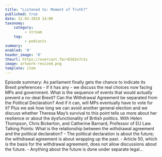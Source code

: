 ```yaml
---
title: "Listened to: Moment of Truth?"
published: true
date: 31-03-2019 14:00
taxonomy:
    category:
         - stream
    tag:
         - podcasts
summary:
enabled: '0'
header_image: '0'
theurl: https://overcast.fm/+ES63x7cSs
image: artwork-resized.png
template: item
---
```

 
Episode summary: As parliament finally gets the chance to indicate its Brexit preferences - if it has any - we discuss the real choices now facing MPs and government. What is the sequence of events that would actually prevent a no-deal Brexit? Can the Withdrawal Agreement be separated from the Political Declaration? And if it can, will MPs eventually have to vote for it? Plus we ask how long we can avoid another general election and we discuss whether Theresa May’s survival to this point tells us more about her resilience or about the dysfunctionality of British politics. With Helen Thompson, Chris Bickerton, and Catherine Barnard, Professor of EU Law. Talking Points: What is the relationship between the withdrawal agreement and the political declaration? - The political declaration is about the future; the withdrawal agreement is about wrapping up the past. - Article 50, which is the basis for the withdrawal agreement, does not allow discussions about the future. - Anything about the future is done under separate legal…
